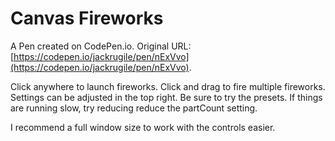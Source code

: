 # Canvas Fireworks

A Pen created on CodePen.io. Original URL: [https://codepen.io/jackrugile/pen/nExVvo](https://codepen.io/jackrugile/pen/nExVvo).

Click anywhere to launch fireworks. Click and drag to fire multiple fireworks. Settings can be adjusted in the top right. Be sure to try the presets. If things are running slow, try reducing reduce the partCount setting.

I recommend a full window size to work with the controls easier.